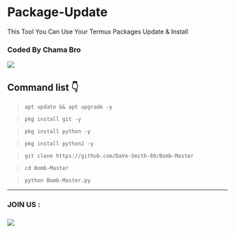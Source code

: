 # Package-Update
This Tool You Can Use Your Termux Packages Update &amp; Install

### Coded By Chama Bro

<a href="https://github.com/DaVe-Smith-89"><img src="IMG_20210509_185120_415.jpg"></a>

## Command list 👇

>`apt update && apt upgrade -y`

>`pkg install git -y`

>`pkg install python -y`

>`pkg install python2 -y`

>`git clone https://github.com/DaVe-Smith-89/Bomb-Master`

>`cd Bomb-Master`

>`python Bomb-Master.py`

<hr colour="Red" size="10">
<h3>JOIN US :<h3/>
<a href="https://youtube.com/channel/UCBTjgxyNMhbEcW1_f_cZ-ng"><img src="400086900718_114430.jpg"></a>

<br>
